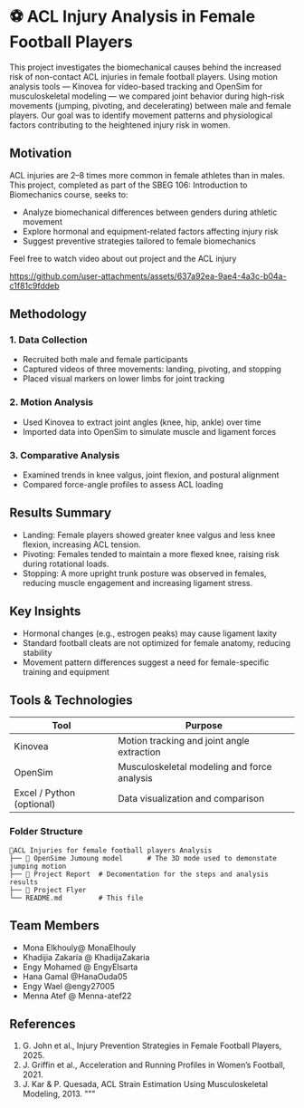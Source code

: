 

# ⚽ ACL Injury Analysis in Female Football Players



This project investigates the biomechanical causes behind the increased risk of non-contact ACL injuries in female football players. Using motion analysis tools — Kinovea for video-based tracking and OpenSim for musculoskeletal modeling — we compared joint behavior during high-risk movements (jumping, pivoting, and decelerating) between male and female players. Our goal was to identify movement patterns and physiological factors contributing to the heightened injury risk in women.

## Motivation

ACL injuries are 2–8 times more common in female athletes than in males. This project, completed as part of the SBEG 106: Introduction to Biomechanics course, seeks to:
- Analyze biomechanical differences between genders during athletic movement
- Explore hormonal and equipment-related factors affecting injury risk
- Suggest preventive strategies tailored to female biomechanics

Feel free to watch video about out project and the ACL injury 



https://github.com/user-attachments/assets/637a92ea-9ae4-4a3c-b04a-c1f81c9fddeb


## Methodology

### 1. Data Collection
- Recruited both male and female participants
- Captured videos of three movements: landing, pivoting, and stopping
- Placed visual markers on lower limbs for joint tracking

### 2. Motion Analysis
- Used Kinovea to extract joint angles (knee, hip, ankle) over time
- Imported data into OpenSim to simulate muscle and ligament forces

### 3. Comparative Analysis
- Examined trends in knee valgus, joint flexion, and postural alignment
- Compared force-angle profiles to assess ACL loading

## Results Summary

- Landing: Female players showed greater knee valgus and less knee flexion, increasing ACL tension.
- Pivoting: Females tended to maintain a more flexed knee, raising risk during rotational loads.
- Stopping: A more upright trunk posture was observed in females, reducing muscle engagement and increasing ligament stress.

## Key Insights

- Hormonal changes (e.g., estrogen peaks) may cause ligament laxity
- Standard football cleats are not optimized for female anatomy, reducing stability
- Movement pattern differences suggest a need for female-specific training and equipment

## Tools & Technologies

| Tool        | Purpose                                |
|-------------|----------------------------------------|
| Kinovea     | Motion tracking and joint angle extraction |
| OpenSim     | Musculoskeletal modeling and force analysis |
| Excel / Python (optional) | Data visualization and comparison |

### Folder Structure
```
📂ACL Injuries for female football players Analysis
├── 📂 OpenSime Jumoung model      # The 3D mode used to demonstate jumping motion
├── 📄 Project Report  # Decomentation for the steps and analysis results
├── 📄 Project Flyer          
└── README.md         # This file
```

## Team Members

- Mona Elkhouly@ MonaElhouly
- Khadijia Zakaria @ KhadijaZakaria
- Engy Mohamed @ EngyElsarta
- Hana Gamal @HanaOuda05
- Engy Wael @engy27005
- Menna Atef @ Menna-atef22


## References

1. G. John et al., Injury Prevention Strategies in Female Football Players, 2025.
2. J. Griffin et al., Acceleration and Running Profiles in Women’s Football, 2021.
3. J. Kar & P. Quesada, ACL Strain Estimation Using Musculoskeletal Modeling, 2013.
"""
